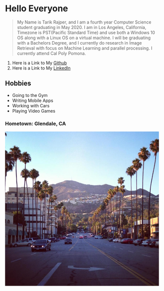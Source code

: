 

# Hello Everyone
> My Name is Tarik Rajper, and I am a fourth year Computer Science student graduating in May 2020. I am in Los Angeles, California,
> Timezone is PST(Pacific Standard Time) and use both a Windows 10 OS along with a Linux OS on a virtual machine. I will be graduating
> with a Bachelors Degree, and I currently do research in Image Retrieval with focus on Machine Learning and parallel processing.
> I currently attend Cal Poly Pomona.

1. Here is a Link to My [Github](https://github.com/trajper)
2. Here is a Link to My [LinkedIn](https://www.linkedin.com/in/tarik-rajper-0ab611161/)

## Hobbies
* Going to the Gym
* Writing Mobile Apps
* Working with Cars
* Playing Video Games

### Hometown: Glendale, CA
![Photo](/images/Glendale-street.jpg)
